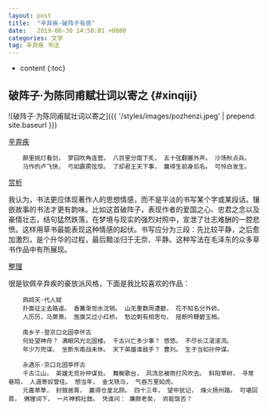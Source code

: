 ```yaml
---
layout: post
title:  "辛弃疾·破阵子有感"
date:   2019-06-30 14:50:01 +0800
categories: 文学
tag: 辛弃疾 书法
---
```


* content
{:toc}


破阵子·为陈同甫赋壮词以寄之		{#xinqiji}
------------------------

![破阵子·为陈同甫赋壮词以寄之]({{ '/styles/images/pozhenzi.jpeg' | prepend: site.baseurl  }})


[辛弃疾](#)

        醉里挑灯看剑， 梦回吹角连营。 八百里分麾下炙， 五十弦翻塞外声。 沙场秋点兵。
        马作的卢飞快， 弓如霹雳弦惊。 了却君王天下事， 赢得生前身后名。 可怜白发生。

[赏析](#)

我认为，书法更应体现著作人的思想情感，而不是平淡的书写某个字或某段话。镶嵌故事的书法才更有韵味。比如这首破阵子，表现作者的爱国之心、忠君之念以及豪情壮志，结句猛然跌落，在梦境与现实的强烈对照中，宣泄了壮志难酬的一腔悲愤。这样用草书最能表现这种情感的起伏。书写应分为三段：先比较平静，之后愈加激烈，是个升华的过程，最后黯淡归于无奈、平静。这种写法在毛泽东的众多草书作品中有所展现。

[整理](#)

很是钦佩辛弃疾的豪放派风格，下面是我比较喜欢的作品：

        鹧鸪天·代人赋
        扑面征尘去路遥。 香篝渐觉水沈销。 山无重数周遭碧， 花不知名分外娇。
        人历历，马萧萧。 旌旗又过小红桥。 愁边剩有相思句， 摇断吟鞭碧玉梢。

        南乡子·登京口北固亭怀古
        何处望神舟？ 满眼风光北固楼。 千古兴亡多少事？ 悠悠。 不尽长江滚滚流。
        年少万兜谋， 坐断东南战未休。 天下英雄谁敌手？ 曹刘。 生子当如孙仲谋。

        永遇乐·京口北固亭怀古
        千古江山， 英雄无觅孙仲谋处。 舞榭歌台， 风流总被雨打风吹去。 斜阳草树， 寻常巷陌， 人道寄奴曾往。 想当年， 金戈铁马， 气吞万里如虎。
        元嘉草草， 封狼居胥， 赢得仓皇北顾。 四十三年， 望中犹记， 烽火扬州路。 可堪回首， 佛狸词下， 一片神鸦社鼓。 凭谁问： 廉颇老矣， 尚能饭否？